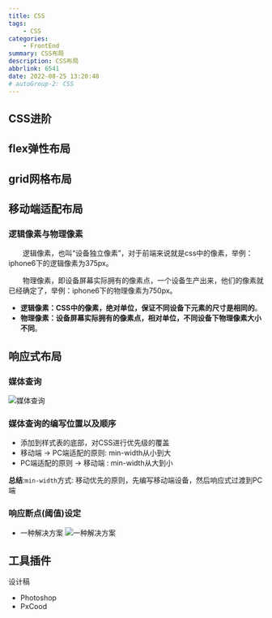 ```yaml
---
title: CSS
tags: 
    - CSS
categories: 
    - FrontEnd
summary: CSS布局
description: CSS布局
abbrlink: 6541
date: 2022-08-25 13:20:48
# autoGroup-2: CSS
---
```


## CSS进阶



## flex弹性布局



## grid网格布局



## 移动端适配布局



### 逻辑像素与物理像素
&emsp;&emsp;逻辑像素，也叫“设备独立像素”，对于前端来说就是css中的像素，举例：iphone6下的逻辑像素为375px。

&emsp;&emsp;物理像素，即设备屏幕实际拥有的像素点，一个设备生产出来，他们的像素就已经确定了，举例：iphone6下的物理像素为750px。
- **逻辑像素：CSS中的像素，绝对单位，保证不同设备下元素的尺寸是相同的**。
- **物理像素：设备屏幕实际拥有的像素点，相对单位，不同设备下物理像素大小不同**。

## 响应式布局
### 媒体查询

![媒体查询](https://shinoimg.yyshino.top/img/202208251426415.png)

### 媒体查询的编写位置以及顺序
- 添加到样式表的底部，对CSS进行优先级的覆盖
- 移动端 -> PC端适配的原则: min-width从小到大
- PC端适配的原则 -> 移动端  : min-width从大到小

**总结**:`min-width`方式: 移动优先的原则，先编写移动端设备，然后响应式过渡到PC端

### 响应断点(阈值)设定
- 一种解决方案
![一种解决方案](https://shinoimg.yyshino.top/img/202208251443203.png)


## 工具插件
设计稿
- Photoshop
- PxCood